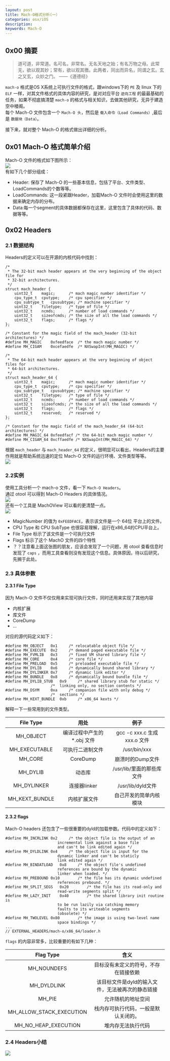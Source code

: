 ```yaml
---
layout: post
title: Mach-O格式分析(一）
categories: osx/iOS
description: 
keywords: Mach-O
---
```





## 0x00 摘要
> 道可道，非常道。名可名，非常名。无名天地之始；有名万物之母。此常无，欲以观其妙；常有，欲以观其徼。此两者，同出而异名，同谓之玄。玄之又玄，众妙之门。
> ——《道德经》  

`mach-o` 格式是OS X系统上可执行文件的格式，跟windows下的 `PE` 及 linux 下的 `ELF` 一样，对其文件格式的具体内容的研究，是对对应平台 `逆向工程` 的最最基础的任务，如果不彻底搞清楚 `mach-o` 的格式与相关知识，去做其他研究，无异于建造空中楼阁。  
每个 Mach-O 文件包含一个 `Mach-O 头`，然后是 `载入命令（Load Commands）`,最后是 `数据块（Data）`。  

接下来，就对整个 Mach-O 的格式做出详细的分析。  
## 0x01 Mach-O 格式简单介绍
Mach-O 文件的格式如下图所示：  
![](/images/posts/macho/macho_header.jpg)  
有如下几个部分组成：  
* Header: 保存了 Mach-O 的一些基本信息，包括了平台、文件类型、LoadCommands的个数等等。
* LoadCommands: 这一段紧跟Header，加载Mach-O 文件时会使用这里的数据来确定内存的分布。
* Data:每一个segment的具体数据都保存在这里，这里包含了具体的代码、数据等等。  

## 0x02 Headers  
### 2.1 数据结构  
Headers的定义可以在开源的内核代码中找到：  

```
/*
 * The 32-bit mach header appears at the very beginning of the object file for
 * 32-bit architectures.
 */
struct mach_header {
	uint32_t	magic;		/* mach magic number identifier */
	cpu_type_t	cputype;	/* cpu specifier */
	cpu_subtype_t	cpusubtype;	/* machine specifier */
	uint32_t	filetype;	/* type of file */
	uint32_t	ncmds;		/* number of load commands */
	uint32_t	sizeofcmds;	/* the size of all the load commands */
	uint32_t	flags;		/* flags */
};

/* Constant for the magic field of the mach_header (32-bit architectures) */
#define	MH_MAGIC	0xfeedface	/* the mach magic number */
#define MH_CIGAM	0xcefaedfe	/* NXSwapInt(MH_MAGIC) */

/*
 * The 64-bit mach header appears at the very beginning of object files for
 * 64-bit architectures.
 */
struct mach_header_64 {
	uint32_t	magic;		/* mach magic number identifier */
	cpu_type_t	cputype;	/* cpu specifier */
	cpu_subtype_t	cpusubtype;	/* machine specifier */
	uint32_t	filetype;	/* type of file */
	uint32_t	ncmds;		/* number of load commands */
	uint32_t	sizeofcmds;	/* the size of all the load commands */
	uint32_t	flags;		/* flags */
	uint32_t	reserved;	/* reserved */
};

/* Constant for the magic field of the mach_header_64 (64-bit architectures) */
#define MH_MAGIC_64 0xfeedfacf /* the 64-bit mach magic number */
#define MH_CIGAM_64 0xcffaedfe /* NXSwapInt(MH_MAGIC_64) */
```  

根据 `mach_header` 与 `mach_header_64` 的定义，很明显可以看出，Headers的主要作用就是帮助系统迅速的定位 Mach-O 文件的运行环境、文件类型等等。  
![](/images/posts/macho/header_detail.png)   

### 2.2实例
使用工具分析一个 mach-o 文件，看一下 `Mach-O Headers`。  
通过 otool 可以得到 Mach-O Headers 的具体情况。  
![](/images/posts/macho/cmd_show_header.png)  
还有一个工具是 MachOView 可以看的更清楚一点。  
![](/images/posts/macho/tool_show_header.png)  
* MagicNumber 的值为 `0xFEEDFACE`，表示该文件是一个 64位 平台上的文件。
* CPU Type 和 CPU SubType 也很容易理解，运行在x86_64的CPU平台上。
* File Type 标示了该文件是一个可执行文件
* Flags 标示了这个 MachO 文件的四个特性  
* ？？注意看上面这张图的朋友，应该会发现了一个问题，用 otool 查看信息时发现了 `caps` ，而用工具查看则没有发现这个信息。具体原因，待以后研究，先搁于此处。

### 2.3 具体参数  
#### 2.3.1 File Type  
因为 Mach-O 文件不仅仅用来实现可执行文件，同时还用来实现了其他内容  
* 内核扩展
* 库文件
* CoreDump
* ...  

对应的源代码定义如下：  

```
#define	MH_OBJECT	0x1		/* relocatable object file */
#define	MH_EXECUTE	0x2		/* demand paged executable file */
#define	MH_FVMLIB	0x3		/* fixed VM shared library file */
#define	MH_CORE		0x4		/* core file */
#define	MH_PRELOAD	0x5		/* preloaded executable file */
#define	MH_DYLIB	0x6		/* dynamically bound shared library */
#define	MH_DYLINKER	0x7		/* dynamic link editor */
#define	MH_BUNDLE	0x8		/* dynamically bound bundle file */
#define	MH_DYLIB_STUB	0x9		/* shared library stub for static */
					/*  linking only, no section contents */
#define	MH_DSYM		0xa		/* companion file with only debug */
					/*  sections */
#define	MH_KEXT_BUNDLE	0xb		/* x86_64 kexts */
```  
解释一下一些常用到的文件类型。  

| File Type | 用处 | 例子 |
| :-: | :-: | :-: |
| MH_OBJECT | 编译过程中产生的 *.obj 文件 | gcc -c xxx.c 生成 xxx.o 文件 |
| MH_EXECUTABLE | 可执行二进制文件 | /usr/bin/xxx |
| MH_CORE | CoreDump | 崩溃时的Dump文件 |
| MH_DYLIB | 动态库 | /usr/lib/里面的那些库文件 |
| MH_DYLINKER | 连接器linker | /usr/lib/dyld文件 |
| MH_KEXT_BUNDLE | 内核扩展文件 | 自己开发的简单内核模块 |  

#### 2.3.2 flags  
Mach-O headers 还包含了一些很重要的dyld的加载参数。代码中的定义如下：  

```
#define	MH_INCRLINK	0x2		/* the object file is the output of an
					   incremental link against a base file
					   and can't be link edited again */
#define MH_DYLDLINK	0x4		/* the object file is input for the
					   dynamic linker and can't be staticly
					   link edited again */
#define MH_BINDATLOAD	0x8		/* the object file's undefined
					   references are bound by the dynamic
					   linker when loaded. */
#define MH_PREBOUND	0x10		/* the file has its dynamic undefined
					   references prebound. */
#define MH_SPLIT_SEGS	0x20		/* the file has its read-only and
					   read-write segments split */
#define MH_LAZY_INIT	0x40		/* the shared library init routine is
					   to be run lazily via catching memory
					   faults to its writeable segments
					   (obsolete) */
#define MH_TWOLEVEL	0x80		/* the image is using two-level name
					   space bindings */
...
// EXTERNAL_HEADERS/mach-o/x86_64/loader.h
```  
`flags` 的内容非常多，比较重要的有如下几种：  

| Flag Type | 含义 |
| :-: | :-: |
| MH_NOUNDEFS | 目标没有未定义的符号，不存在链接依赖 |
| MH_DYLDLINK | 该目标文件是dyld的输入文件，无法被再次的静态链接 |
| MH_PIE | 允许随机的地址空间 |
| MH_ALLOW_STACK_EXECUTION | 栈内存可执行代码，一般是默认关闭的。 |
| MH_NO_HEAP_EXECUTION | 堆内存无法执行代码 |

### 2.4 Headers小结  
![](/images/posts/macho/headersreview.png)


